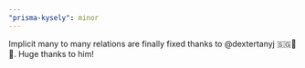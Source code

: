 ```yaml
---
"prisma-kysely": minor
---
```


Implicit many to many relations are finally fixed thanks to @dextertanyj 🇸🇬🎉🥂. Huge thanks to him!
